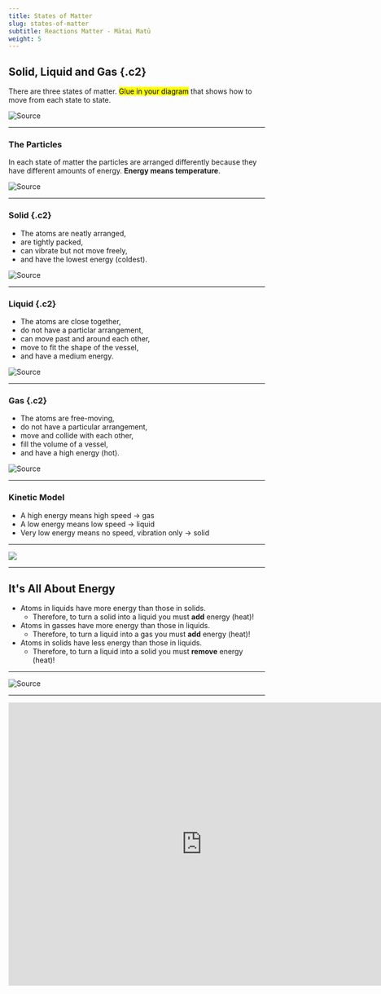 ```yaml
---
title: States of Matter
slug: states-of-matter
subtitle: Reactions Matter - Mātai Matū
weight: 5
---
```


## Solid, Liquid and Gas {.c2}

There are three states of matter. <mark>Glue in your diagram</mark> that shows how to move from each state to state.

![[Source](https://external-content.duckduckgo.com/iu/?u=https%3A%2F%2Fkidspressmagazine.com%2Fwp-content%2Fuploads%2F2014%2F05%2Fdreamstimelarge_347721552.jpg&f=1&nofb=1)](https://external-content.duckduckgo.com/iu/?u=https%3A%2F%2Fkidspressmagazine.com%2Fwp-content%2Fuploads%2F2014%2F05%2Fdreamstimelarge_347721552.jpg&f=1&nofb=1)

---

### The Particles

In each state of matter the particles are arranged differently because they have different amounts of energy. __Energy means temperature__.

![[Source](https://static.vecteezy.com/system/resources/previews/000/594/171/original/changing-the-state-of-matter-from-solid-liquid-and-gas-due-to-temperature-vector-illustration.jpg)](https://external-content.duckduckgo.com/iu/?u=https%3A%2F%2Fstatic.vecteezy.com%2Fsystem%2Fresources%2Fpreviews%2F000%2F594%2F171%2Foriginal%2Fchanging-the-state-of-matter-from-solid-liquid-and-gas-due-to-temperature-vector-illustration.jpg&f=1&nofb=1)

---

### Solid {.c2}

- The atoms are neatly arranged,
- are tightly packed,
- can vibrate but not move freely,
- and have the lowest energy (coldest).

![[Source](https://www.middleschoolchemistry.com/multimedia/chapter1/lesson5)](https://external-content.duckduckgo.com/iu/?u=http%3A%2F%2Fwww.middleschoolchemistry.com%2Fimg%2Fcontent%2Fmultimedia%2Fchapter_1%2Flesson_5%2Fsolid.jpg&f=1&nofb=1)

---

### Liquid {.c2}

- The atoms are close together,
- do not have a particlar arrangement,
- can move past and around each other,
- move to fit the shape of the vessel,
- and have a medium energy.

![[Source](https://www.clipartkey.com/view/TimJhJ_particle-clipart-matter-energy-arrangements-of-particles-in/)](https://external-content.duckduckgo.com/iu/?u=https%3A%2F%2Fwww.clipartkey.com%2Fmpngs%2Fm%2F58-588483_particle-clipart-matter-energy-arrangements-of-particles-in.png&f=1&nofb=1)

---

### Gas {.c2}

- The atoms are free-moving,
- do not have a particular arrangement,
- move and collide with each other,
- fill the volume of a vessel,
- and have a high energy (hot).

![[Source](https://www.goconqr.com/slide/9635703/particle-patterns-and-physical-changes)](https://external-content.duckduckgo.com/iu/?u=https%3A%2F%2Fcdn.goconqr.com%2Fuploads%2Fmedia%2Fimage%2F10623882%2Fdesktop_1ae33d60-2404-4144-9771-2bc20a5f805e.jpg&f=1&nofb=1)

---

### Kinetic Model

- A high energy means high speed $\rightarrow$ gas
- A low energy means low speed $\rightarrow$ liquid
- Very low energy means no speed, vibration only $\rightarrow$ solid

---

![](../assets/states-of-matter.jpg)

---

## It's All About Energy

- Atoms in liquids have more energy than those in solids.
	+ Therefore, to turn a solid into a liquid you must __add__ energy (heat)!
- Atoms in gasses have more energy than those in liquids.
	+ Therefore, to turn a liquid into a gas you must __add__ energy (heat)!
- Atoms in solids have less energy than those in liquids.
	+ Therefore, to turn a liquid into a solid you must __remove__ energy (heat)!

---

![[Source](https://external-content.duckduckgo.com/iu/?u=https%3A%2F%2Fkidspressmagazine.com%2Fwp-content%2Fuploads%2F2014%2F05%2Fdreamstimelarge_347721552.jpg&f=1&nofb=1)](https://external-content.duckduckgo.com/iu/?u=https%3A%2F%2Fkidspressmagazine.com%2Fwp-content%2Fuploads%2F2014%2F05%2Fdreamstimelarge_347721552.jpg&f=1&nofb=1)

---

<iframe width="760" height="556" src="https://www.youtube.com/embed/k3SJuozgbfU" title="YouTube video player" frameborder="0" allow="accelerometer; autoplay; clipboard-write; encrypted-media; gyroscope; picture-in-picture" allowfullscreen></iframe>
